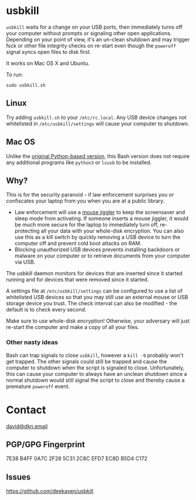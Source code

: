 # usbkill

`usbkill` waits for a change on your USB ports, then immediately turns
off your computer without prompts or signaling other open applications.
Depending on your point of view, it's an un-clean shutdown and may
trigger fsck or other file integrity checks on re-start even though
the `poweroff` signal syncs open files to disk first.

It works on Mac OS X and Ubuntu.

To run:

```shell
sudo usbkill.sh
```

## Linux

Try adding `usbkill.sh` to your `/etc/rc.local`. Any USB device
changes not whitelisted in `/etc/usbkill/settings` will cause your
computer to shutdown.

## Mac OS

Unlike the
[original Python-based version](https://github.com/hephaest0s/usbkill),
this Bash version does not require any additional programs like
`python3` or `lsusb` to be installed.

## Why?
This is for the security paranoid - if law enforcement surprises you or
confiscates your laptop from you when you are at a public library.

* Law enforcement will use a
[mouse jiggler](http://www.amazon.com/gp/product/B00MTZY7Y4/ref=as_li_tl?ie=UTF8&camp=1789&creative=390957&creativeASIN=B00MTZY7Y4&linkCode=as2&tag=deekayen-20&linkId=H362AOTAVTL2CVPZ)
to keep the screensaver and sleep mode from activating. If someone
inserts a mouse jiggler, it would be much more secure for the laptop to
immediately turn off, re-protecting all your data with your whole-disk
encryption.  You can also use this as a kill switch by quickly removing a USB device to turn the computer off and prevent cold boot attacks on RAM.  
* Blocking unauthorized USB devices prevents installing backdoors or
malware on your computer or to retrieve documents from your computer via
USB.

The usbkill daemon monitors for devices that are inserted since it
started running and for devices that were removed since it started.

A settings file at `/etc/usbkill/settings` can be configured to use a
list of whitelisted USB devices so that you may still use an external
mouse or USB storage device you trust. The check interval can also be
modified - the default is to check every second.

Make sure to use whole-disk encryption! Otherwise, your adversary will
just re-start the computer and make a copy of all your files.

### Other nasty ideas

Bash can trap signals to close `usbkill`, however a `kill -9` probably
won't get trapped. The other signals could still be trapped
and cause the computer to shutdown when the script is signaled to close.
Unfortunately, this can cause your computer to always have an unclean
shutdown since a normal shutdown would still signal the script to close
and thereby cause a premature `poweroff` event.

# Contact

[david@dkn.email](mailto:david@dkn.email)

## PGP/GPG Fingerprint

7E38 B4FF 0A7C 2F28 5C31  2C8C EFD7 EC8D B5D4 C172

## Issues

https://github.com/deekayen/usbkill
